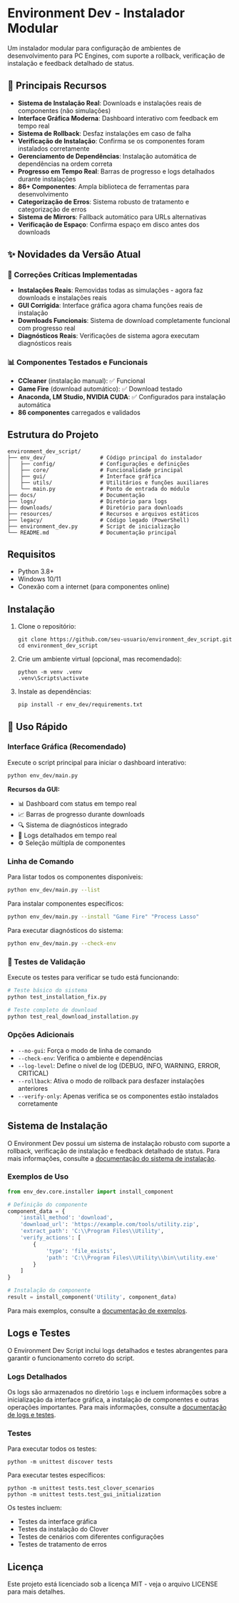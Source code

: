 # Environment Dev - Instalador Modular

Um instalador modular para configuração de ambientes de desenvolvimento para PC Engines, com suporte a rollback, verificação de instalação e feedback detalhado de status.

## 🚀 Principais Recursos

- **Sistema de Instalação Real**: Downloads e instalações reais de componentes (não simulações)
- **Interface Gráfica Moderna**: Dashboard interativo com feedback em tempo real
- **Sistema de Rollback**: Desfaz instalações em caso de falha
- **Verificação de Instalação**: Confirma se os componentes foram instalados corretamente
- **Gerenciamento de Dependências**: Instalação automática de dependências na ordem correta
- **Progresso em Tempo Real**: Barras de progresso e logs detalhados durante instalações
- **86+ Componentes**: Ampla biblioteca de ferramentas para desenvolvimento
- **Categorização de Erros**: Sistema robusto de tratamento e categorização de erros
- **Sistema de Mirrors**: Fallback automático para URLs alternativas
- **Verificação de Espaço**: Confirma espaço em disco antes dos downloads

## ✨ Novidades da Versão Atual

### 🔧 Correções Críticas Implementadas
- **Instalações Reais**: Removidas todas as simulações - agora faz downloads e instalações reais
- **GUI Corrigida**: Interface gráfica agora chama funções reais de instalação
- **Downloads Funcionais**: Sistema de download completamente funcional com progresso real
- **Diagnósticos Reais**: Verificações de sistema agora executam diagnósticos reais

### 📊 Componentes Testados e Funcionais
- **CCleaner** (instalação manual): ✅ Funcional
- **Game Fire** (download automático): ✅ Download testado
- **Anaconda, LM Studio, NVIDIA CUDA**: ✅ Configurados para instalação automática
- **86 componentes** carregados e validados

## Estrutura do Projeto

```
environment_dev_script/
├── env_dev/                 # Código principal do instalador
│   ├── config/              # Configurações e definições
│   ├── core/                # Funcionalidade principal
│   ├── gui/                 # Interface gráfica
│   ├── utils/               # Utilitários e funções auxiliares
│   └── main.py              # Ponto de entrada do módulo
├── docs/                    # Documentação
├── logs/                    # Diretório para logs
├── downloads/               # Diretório para downloads
├── resources/               # Recursos e arquivos estáticos
├── legacy/                  # Código legado (PowerShell)
├── environment_dev.py       # Script de inicialização
└── README.md                # Documentação principal
```

## Requisitos

- Python 3.8+
- Windows 10/11
- Conexão com a internet (para componentes online)

## Instalação

1. Clone o repositório:
   ```
   git clone https://github.com/seu-usuario/environment_dev_script.git
   cd environment_dev_script
   ```

2. Crie um ambiente virtual (opcional, mas recomendado):
   ```
   python -m venv .venv
   .venv\Scripts\activate
   ```

3. Instale as dependências:
   ```
   pip install -r env_dev/requirements.txt
   ```

## 🎯 Uso Rápido

### Interface Gráfica (Recomendado)

Execute o script principal para iniciar o dashboard interativo:

```bash
python env_dev/main.py
```

**Recursos da GUI:**
- 📊 Dashboard com status em tempo real
- 📈 Barras de progresso durante downloads
- 🔍 Sistema de diagnósticos integrado
- 📝 Logs detalhados em tempo real
- ⚙️ Seleção múltipla de componentes

### Linha de Comando

Para listar todos os componentes disponíveis:

```bash
python env_dev/main.py --list
```

Para instalar componentes específicos:

```bash
python env_dev/main.py --install "Game Fire" "Process Lasso"
```

Para executar diagnósticos do sistema:

```bash
python env_dev/main.py --check-env
```

### 🧪 Testes de Validação

Execute os testes para verificar se tudo está funcionando:

```bash
# Teste básico do sistema
python test_installation_fix.py

# Teste completo de download
python test_real_download_installation.py
```

### Opções Adicionais

- `--no-gui`: Força o modo de linha de comando
- `--check-env`: Verifica o ambiente e dependências
- `--log-level`: Define o nível de log (DEBUG, INFO, WARNING, ERROR, CRITICAL)
- `--rollback`: Ativa o modo de rollback para desfazer instalações anteriores
- `--verify-only`: Apenas verifica se os componentes estão instalados corretamente

## Sistema de Instalação

O Environment Dev possui um sistema de instalação robusto com suporte a rollback, verificação de instalação e feedback detalhado de status. Para mais informações, consulte a [documentação do sistema de instalação](docs/installation_system.md).

### Exemplos de Uso

```python
from env_dev.core.installer import install_component

# Definição do componente
component_data = {
    'install_method': 'download',
    'download_url': 'https://example.com/tools/utility.zip',
    'extract_path': 'C:\\Program Files\\Utility',
    'verify_actions': [
        {
            'type': 'file_exists',
            'path': 'C:\\Program Files\\Utility\\bin\\utility.exe'
        }
    ]
}

# Instalação do componente
result = install_component('Utility', component_data)
```

Para mais exemplos, consulte a [documentação de exemplos](docs/examples/installation_examples.md).

## Logs e Testes

O Environment Dev Script inclui logs detalhados e testes abrangentes para garantir o funcionamento correto do script.

### Logs Detalhados

Os logs são armazenados no diretório `logs` e incluem informações sobre a inicialização da interface gráfica, a instalação de componentes e outras operações importantes. Para mais informações, consulte a [documentação de logs e testes](docs/logs_and_tests.md).

### Testes

Para executar todos os testes:

```
python -m unittest discover tests
```

Para executar testes específicos:

```
python -m unittest tests.test_clover_scenarios
python -m unittest tests.test_gui_initialization
```

Os testes incluem:

- Testes da interface gráfica
- Testes da instalação do Clover
- Testes de cenários com diferentes configurações
- Testes de tratamento de erros

## Licença

Este projeto está licenciado sob a licença MIT - veja o arquivo LICENSE para mais detalhes.
